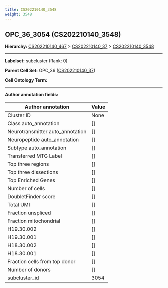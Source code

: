 ```yaml
---
title: CS202210140_3548
weight: 3548
---
```

## OPC_36_3054 (CS202210140_3548)
<b>Hierarchy: </b>
[CS202210140_467](../CS202210140_467) >
[CS202210140_37](../CS202210140_37) >
[CS202210140_3548](../CS202210140_3548)

---


**Labelset:** subcluster (Rank: 0)

**Parent Cell Set:** OPC_36 ([CS202210140_37](../CS202210140_37))



**Cell Ontology Term:** 

[MARKER GENES.]: #


---

[TRANSFERRED ANNOTATIONS.]: #


[AUTHOR ANNOTATION FIELDS.]: #


**Author annotation fields:**

| Author annotation | Value |
|-------------------|-------|
|Cluster ID|None|
|Class auto_annotation|[]|
|Neurotransmitter auto_annotation|[]|
|Neuropeptide auto_annotation|[]|
|Subtype auto_annotation|[]|
|Transferred MTG Label|[]|
|Top three regions|[]|
|Top three dissections|[]|
|Top Enriched Genes|[]|
|Number of cells|[]|
|DoubletFinder score|[]|
|Total UMI|[]|
|Fraction unspliced|[]|
|Fraction mitochondrial|[]|
|H19.30.002|[]|
|H19.30.001|[]|
|H18.30.002|[]|
|H18.30.001|[]|
|Fraction cells from top donor|[]|
|Number of donors|[]|
|subcluster_id|3054|
